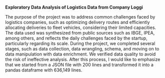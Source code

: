 
**Exploratory Data Analysis of Logistics Data from Company Loggi**

The purpose of the project was to address common challenges faced by logistics companies, such as optimizing delivery routes and efficiently allocating deliveries to fleet vehicles, considering their limited capacities. The data used was synthesized from public sources such as IBGE, IPEA, among others, and reflects the daily challenges faced by the startup, particularly regarding its scale.
During the project, we completed several stages, such as data collection, data wrangling, schema, and moving on to data manipulation with data enrichment. We verified data quality to avoid the risk of ineffective analysis. After this process, I would like to emphasize that we started from a JSON file with 200 lines and transformed it into a pandas dataframe with 636,149 lines.
